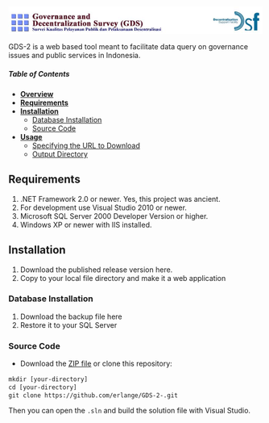 
![GDS2](./gdscs/images/gds2Logo2.jpg "GDS2")

GDS-2 is a web based tool meant to facilitate data query on governance issues and public services in Indonesia.

##### Table of Contents

* [**Overview**](#overview)
* [**Requirements**](#requirements)
* [**Installation**](#installation)
  * [Database Installation](#database-installation)
  * [Source Code](#Source-Code)
* [**Usage**](#basic-usage)
  * [Specifying the URL to Download](#specifying-the-url-to-download)
  * [Output Directory](#output-directory)


## Requirements
1. .NET Framework 2.0 or newer.  Yes, this project was ancient. 
2. For development use Visual Studio 2010 or newer.
3. Microsoft SQL Server 2000 Developer Version or higher.
4. Windows XP or newer with IIS installed.

## Installation
1. Download the published release version here.
2. Copy to your local file directory and make it a web application

### Database Installation
1. Download the backup file here
2. Restore it to your SQL Server

### Source Code
* Download the [ZIP file](https://github.com/erlange/GDS-2-/archive/master.zip) or clone this repository:
```
mkdir [your-directory]
cd [your-directory]
git clone https://github.com/erlange/GDS-2-.git
```
Then you can open the `.sln` and build the solution file with Visual Studio.
